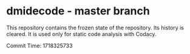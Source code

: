 # dmidecode - master branch

This repository contains the frozen state of the repository.
Its history is cleared. It is used only for static code
analysis with Codacy.

Commit Time: 1718325733